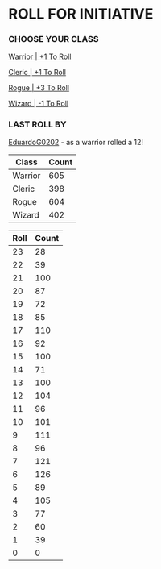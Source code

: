 # ROLL FOR INITIATIVE
### CHOOSE YOUR CLASS

[Warrior | +1 To Roll](https://github.com/benjaminsampica/benjaminsampica/issues/new?title=roll%7Cwarrior&body=Just+click+%27Submit+new+issue%27.)

[Cleric | +1 To Roll](https://github.com/benjaminsampica/benjaminsampica/issues/new?title=roll%7Ccleric&body=Just+click+%27Submit+new+issue%27.)

[Rogue | +3 To Roll](https://github.com/benjaminsampica/benjaminsampica/issues/new?title=roll%7Crogue&body=Just+click+%27Submit+new+issue%27.)

[Wizard | -1 To Roll](https://github.com/benjaminsampica/benjaminsampica/issues/new?title=roll%7Cwizard&body=Just+click+%27Submit+new+issue%27.)
### LAST ROLL BY
[EduardoG0202](https://www.github.com/EduardoG0202) - as a warrior rolled a 12!

|Class|Count|
|-|-|
|Warrior|605|
|Cleric|398|
|Rogue|604|
|Wizard|402|

|Roll|Count|
|-|-|
|23|28
|22|39
|21|100
|20|87
|19|72
|18|85
|17|110
|16|92
|15|100
|14|71
|13|100
|12|104
|11|96
|10|101
|9|111
|8|96
|7|121
|6|126
|5|89
|4|105
|3|77
|2|60
|1|39
|0|0
